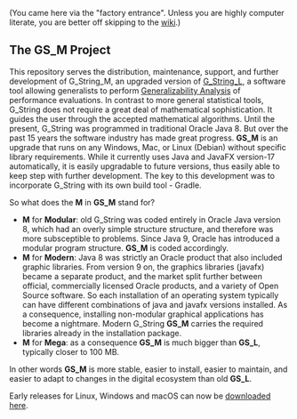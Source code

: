 (You came here via the "factory entrance". Unless you are highly computer literate, you are better off skipping to the [wiki](https://github.com/Papa-26/GS_LV/wiki).)
## The GS_M Project
This repository serves the distribution, maintenance, support, and further development of G_String_M, an upgraded version of [G_String_L](https://github.com/G-String-Legacy/G_String), a software tool allowing generalists to perform [Generalizability Analysis](https://www.ncbi.nlm.nih.gov/pmc/articles/PMC6699529/#:~:text=Generalizability%20studies%20provide%20a%20better,within%20the%20universe%20of%20scores.) of performance evaluations.
In contrast to more general statistical tools, G_String does not require a great deal of mathematical sophistication. It guides the user through the accepted mathematical algorithms.
Until the present, G_String was programmed in traditional Oracle Java 8. But over the past 15 years the software industry has made great progress.
**GS_M** is an upgrade that runs on any Windows, Mac, or Linux (Debian) without specific library requirements. While it currently uses Java and JavaFX version-17 automatically, it is easily upgradable to future versions, thus easily able to keep step with further development.
The key to this development was to incorporate G_String with its own build tool - Gradle.

So what does the **M** in **GS_M** stand for?
- **M** for **Modular**: old G_String was coded entirely in Oracle Java version 8, which had an overly simple structure structure, and therefore was more subsceptible to problems. Since Java 9, Oracle has introduced a modular program structure. **GS_M** is coded accordingly.
- **M** for **Modern**: Java 8 was strictly an Oracle product that also included graphic libraries. From version 9 on, the graphics libraries (javafx) became a separate product, and the market split further between official, commercially licensed Oracle products, and a variety of Open Source software. So each installation of an operating system typically can have different combinations of java and javafx versions installed. As a consequence, installing non-modular graphical applications has become a nightmare. Modern G_String **GS_M** carries the required libraries already in the installation package.
- **M** for **Mega**: as a consequence **GS_M** is much bigger than **GS_L**, typically closer to 100 MB.

In other words **GS_M** is more stable, easier to install, easier to maintain, and easier to adapt to changes in the digital ecosystem than old **GS_L**.

Early releases for Linux, Windows and macOS can now be [downloaded here](https://github.com/Papa-26/GS_LV/releases).
